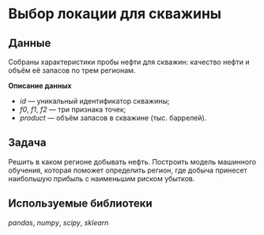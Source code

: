 # Выбор локации для скважины

## Данные
Собраны характеристики пробы нефти для скважин: качество нефти и объём её запасов по трем регионам.

**Описание данных**
- *id* — уникальный идентификатор скважины;
- *f0*, *f1*, *f2* — три признака точек;
- *product* — объём запасов в скважине (тыс. баррелей).

## Задача
Решить в каком регионе добывать нефть. Построить модель машинного обучения, которая поможет определить регион, где добыча принесет наибольшую прибыль с наименьшим риском убытков.

## Используемые библиотеки
*pandas*, *numpy*, *scipy*, *sklearn*
